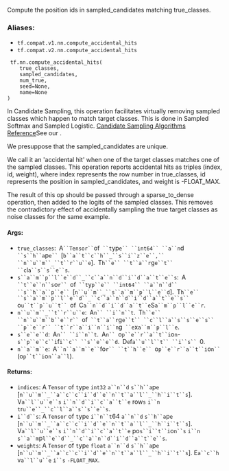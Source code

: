 
Compute the position ids in sampled_candidates matching true_classes.
### Aliases:
- `tf.compat.v1.nn.compute_accidental_hits`
- `tf.compat.v2.nn.compute_accidental_hits`

```
 tf.nn.compute_accidental_hits(
    true_classes,
    sampled_candidates,
    num_true,
    seed=None,
    name=None
)
```

In Candidate Sampling, this operation facilitates virtually removing sampled classes which happen to match target classes. This is done in Sampled Softmax and Sampled Logistic.
[Candidate Sampling Algorithms Reference](http://www.tensorflow.org/extras/candidate_sampling.pdf)See our .


We presuppose that the sampled_candidates are unique.

We call it an 'accidental hit' when one of the target classes matches one of the sampled classes. This operation reports accidental hits as triples (index, id, weight), where index represents the row number in true_classes, id represents the position in sampled_candidates, and weight is -FLOAT_MAX.

The result of this op should be passed through a sparse_to_dense operation, then added to the logits of the sampled classes. This removes the contradictory effect of accidentally sampling the true target classes as noise classes for the same example.
#### Args:
- `true_classes`:` `A` ``Tensor`` `of` ``t`yp`e`` ``int64`` ``a``n`d` ``s``h``a`p`e`` `[`b``a``t``c``h``_``s``i``z``e``,`` ``n``u``m``_``t``r``u``e`].` `T`h``e`` ``t``a``r`g`e``t`` ``c`l`a``s``s``e``s`.
- `s``a``m``p``l``e``d``_``c``a``n``d``i``d``a``t``e``s`:` `A` ``t``e``n``s`o`r`` `of` ``t`y`p``e`` ``int64`` ``a``n``d`` ``s``h``a``p``e`` `[`n``u``m``_``s``a``m``p``l``e``d`].` `T`h``e`` ``s``a``m``p``l``e``d``_``c``a``n``d``i``d``a``t``e``s`` `o`u``t``p``u``t`` `of` `C`a``n``d``i``d``a``t``e`S`a``m``p``l``e``r`.
- `n``u``m``_``t``r``u``e`:` `A`n`` ``i``n``t`.` `T`h``e`` ``n``u``m``b``e``r`` `of` ``t``a``r`g`e``t`` ``c``l``a``s``s``e``s`` ``p``e``r`` ``t``r``a``i``n``i``n`g` ``e`x`a``m``p``l``e`.
- `s``e``e``d`:` `A`n`` ``i``n``t`.` `A`n`` `o`p``e``r``a``t``i`o`n`-`s``p``e``c``i`f`i``c`` ``s``e``e``d`.` `D`e`f`a``u``l``t`` ``i``s`` `0.
- `n``a``m``e`:` `A` ``n``a``m``e`` `fo`r`` ``t``h``e`` `o`p``e``r``a``t``i`o`n`` `(o`p``t``i`o`n``a``l`).
#### Returns:
- `indices`: A `Tensor` of `t`yp`e` `int32` `a``n``d` `s``h``a`p`e` [`n``u``m``_``a``c``c``i``d``e``n``t``a``l``_``h``i``t``s`]. V`a``l``u``e``s` `i``n``d``i``c``a``t``e` row`s` `i``n` `t`r`u``e``_``c``l``a``s``s``e``s`.
- `i``d``s`: A `Tensor` of `t`yp`e` `i``n``t`64 `a``n``d` `s``h``a`p`e` [`n``u``m``_``a``c``c``i``d``e``n``t``a``l``_``h``i``t``s`]. V`a``l``u``e``s` `i``n``d``i``c``a``t``e` po`s``i``t``i`o`n``s` `i``n` `s``a``m`p`l``e``d``_``c``a``n``d``i``d``a``t``e``s`.
- `weights`: A `Tensor` of `t`yp`e` `float` `a``n``d` `s``h``a`p`e` [`n``u``m``_``a``c``c``i``d``e``n``t``a``l``_``h``i``t``s`]. E`a``c``h` v`a``l``u``e` `i``s` `-FLOAT_MAX`.
